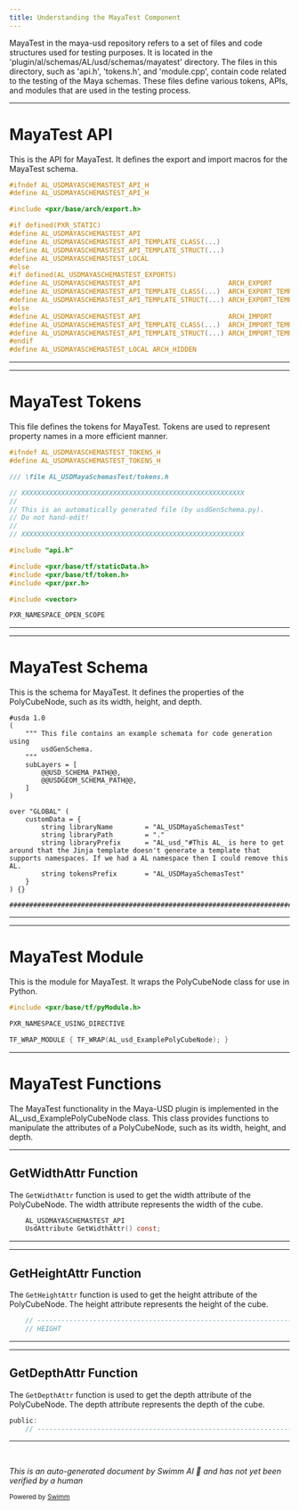 ```yaml
---
title: Understanding the MayaTest Component
---
```

MayaTest in the maya-usd repository refers to a set of files and code structures used for testing purposes. It is located in the 'plugin/al/schemas/AL/usd/schemas/mayatest' directory. The files in this directory, such as 'api.h', 'tokens.h', and 'module.cpp', contain code related to the testing of the Maya schemas. These files define various tokens, APIs, and modules that are used in the testing process.

<SwmSnippet path="/plugin/al/schemas/AL/usd/schemas/mayatest/api.h" line="24">

---

# MayaTest API

This is the API for MayaTest. It defines the export and import macros for the MayaTest schema.

```c
#ifndef AL_USDMAYASCHEMASTEST_API_H
#define AL_USDMAYASCHEMASTEST_API_H

#include <pxr/base/arch/export.h>

#if defined(PXR_STATIC)
#define AL_USDMAYASCHEMASTEST_API
#define AL_USDMAYASCHEMASTEST_API_TEMPLATE_CLASS(...)
#define AL_USDMAYASCHEMASTEST_API_TEMPLATE_STRUCT(...)
#define AL_USDMAYASCHEMASTEST_LOCAL
#else
#if defined(AL_USDMAYASCHEMASTEST_EXPORTS)
#define AL_USDMAYASCHEMASTEST_API                      ARCH_EXPORT
#define AL_USDMAYASCHEMASTEST_API_TEMPLATE_CLASS(...)  ARCH_EXPORT_TEMPLATE(class, __VA_ARGS__)
#define AL_USDMAYASCHEMASTEST_API_TEMPLATE_STRUCT(...) ARCH_EXPORT_TEMPLATE(struct, __VA_ARGS__)
#else
#define AL_USDMAYASCHEMASTEST_API                      ARCH_IMPORT
#define AL_USDMAYASCHEMASTEST_API_TEMPLATE_CLASS(...)  ARCH_IMPORT_TEMPLATE(class, __VA_ARGS__)
#define AL_USDMAYASCHEMASTEST_API_TEMPLATE_STRUCT(...) ARCH_IMPORT_TEMPLATE(struct, __VA_ARGS__)
#endif
#define AL_USDMAYASCHEMASTEST_LOCAL ARCH_HIDDEN
```

---

</SwmSnippet>

<SwmSnippet path="/plugin/al/schemas/AL/usd/schemas/mayatest/tokens.h" line="24">

---

# MayaTest Tokens

This file defines the tokens for MayaTest. Tokens are used to represent property names in a more efficient manner.

```c
#ifndef AL_USDMAYASCHEMASTEST_TOKENS_H
#define AL_USDMAYASCHEMASTEST_TOKENS_H

/// \file AL_USDMayaSchemasTest/tokens.h

// XXXXXXXXXXXXXXXXXXXXXXXXXXXXXXXXXXXXXXXXXXXXXXXXXXXXXXXX
//
// This is an automatically generated file (by usdGenSchema.py).
// Do not hand-edit!
//
// XXXXXXXXXXXXXXXXXXXXXXXXXXXXXXXXXXXXXXXXXXXXXXXXXXXXXXXX

#include "api.h"

#include <pxr/base/tf/staticData.h>
#include <pxr/base/tf/token.h>
#include <pxr/pxr.h>

#include <vector>

PXR_NAMESPACE_OPEN_SCOPE
```

---

</SwmSnippet>

<SwmSnippet path="/plugin/al/schemas/AL/usd/schemas/mayatest/schema.usda.in" line="1">

---

# MayaTest Schema

This is the schema for MayaTest. It defines the properties of the PolyCubeNode, such as its width, height, and depth.

```in
#usda 1.0
(
    """ This file contains an example schemata for code generation using
        usdGenSchema.
    """
    subLayers = [
        @@USD_SCHEMA_PATH@@,
        @@USDGEOM_SCHEMA_PATH@@,
    ]
) 

over "GLOBAL" (
    customData = {
        string libraryName        = "AL_USDMayaSchemasTest"
        string libraryPath        = "."
        string libraryPrefix      = "AL_usd_"#This AL_ is here to get around that the Jinja template doesn't generate a template that supports namespaces. If we had a AL namespace then I could remove this AL.
        string tokensPrefix       = "AL_USDMayaSchemasTest"
    }
) {}

###################################################################################################
```

---

</SwmSnippet>

<SwmSnippet path="/plugin/al/schemas/AL/usd/schemas/mayatest/module.cpp" line="1">

---

# MayaTest Module

This is the module for MayaTest. It wraps the PolyCubeNode class for use in Python.

```c++
#include <pxr/base/tf/pyModule.h>

PXR_NAMESPACE_USING_DIRECTIVE

TF_WRAP_MODULE { TF_WRAP(AL_usd_ExamplePolyCubeNode); }
```

---

</SwmSnippet>

# MayaTest Functions

The MayaTest functionality in the Maya-USD plugin is implemented in the AL_usd_ExamplePolyCubeNode class. This class provides functions to manipulate the attributes of a PolyCubeNode, such as its width, height, and depth.

<SwmSnippet path="/plugin/al/schemas/AL/usd/schemas/mayatest/ExamplePolyCubeNode.h" line="156">

---

## GetWidthAttr Function

The `GetWidthAttr` function is used to get the width attribute of the PolyCubeNode. The width attribute represents the width of the cube.

```c
    AL_USDMAYASCHEMASTEST_API
    UsdAttribute GetWidthAttr() const;
```

---

</SwmSnippet>

<SwmSnippet path="/plugin/al/schemas/AL/usd/schemas/mayatest/ExamplePolyCubeNode.h" line="169">

---

## GetHeightAttr Function

The `GetHeightAttr` function is used to get the height attribute of the PolyCubeNode. The height attribute represents the height of the cube.

```c
    // --------------------------------------------------------------------- //
    // HEIGHT
```

---

</SwmSnippet>

<SwmSnippet path="/plugin/al/schemas/AL/usd/schemas/mayatest/ExamplePolyCubeNode.h" line="190">

---

## GetDepthAttr Function

The `GetDepthAttr` function is used to get the depth attribute of the PolyCubeNode. The depth attribute represents the depth of the cube.

```c
public:
    // --------------------------------------------------------------------- //
```

---

</SwmSnippet>

&nbsp;

*This is an auto-generated document by Swimm AI 🌊 and has not yet been verified by a human*

<SwmMeta version="3.0.0" repo-id="Z2l0aHViJTNBJTNBbWF5YS11c2QlM0ElM0FnaWxhZG5hdm90" repo-name="maya-usd" doc-type="overview"><sup>Powered by [Swimm](/)</sup></SwmMeta>
